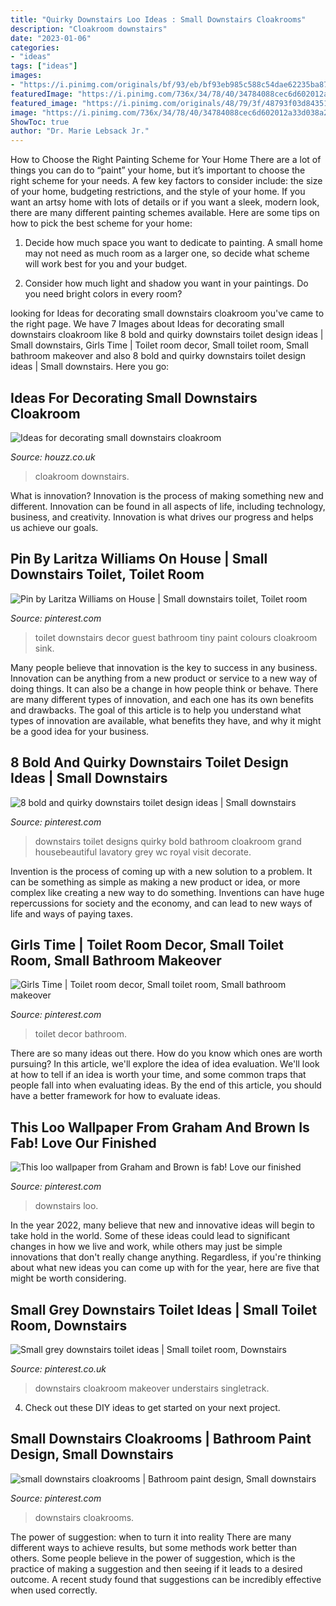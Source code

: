 ```yaml
---
title: "Quirky Downstairs Loo Ideas : Small Downstairs Cloakrooms"
description: "Cloakroom downstairs"
date: "2023-01-06"
categories:
- "ideas"
tags: ["ideas"]
images:
- "https://i.pinimg.com/originals/bf/93/eb/bf93eb985c588c54dae62235ba87f702.jpg"
featuredImage: "https://i.pinimg.com/736x/34/78/40/34784088cec6d602012a33d038a237a3.jpg"
featured_image: "https://i.pinimg.com/originals/48/79/3f/48793f03d84351f4a590bd443610045a.jpg"
image: "https://i.pinimg.com/736x/34/78/40/34784088cec6d602012a33d038a237a3.jpg"
ShowToc: true
author: "Dr. Marie Lebsack Jr."
---
```



How to Choose the Right Painting Scheme for Your Home
There are a lot of things you can do to “paint” your home, but it’s important to choose the right scheme for your needs. A few key factors to consider include: the size of your home, budgeting restrictions, and the style of your home. If you want an artsy home with lots of details or if you want a sleek, modern look, there are many different painting schemes available. Here are some tips on how to pick the best scheme for your home:
1. Decide how much space you want to dedicate to painting. A small home may not need as much room as a larger one, so decide what scheme will work best for you and your budget.

2. Consider how much light and shadow you want in your paintings. Do you need bright colors in every room?

	

		
looking for Ideas for decorating small downstairs cloakroom you've came to the right page. We have 7 Images about Ideas for decorating small downstairs cloakroom like 8 bold and quirky downstairs toilet design ideas | Small downstairs, Girls Time | Toilet room decor, Small toilet room, Small bathroom makeover and also 8 bold and quirky downstairs toilet design ideas | Small downstairs. Here you go:
		
    
## Ideas For Decorating Small Downstairs Cloakroom

<img loading=lazy src="https://st.hzcdn.com/simgs/9a7271c0009673b7_8-7310/home-design.jpg" onerror="this.onerror=null;this.src='https://tse1.mm.bing.net/th?id=OIP.J3OwPMgDhpFK4LBcOYK2EQHaJ7&amp;pid=15.1';" alt="Ideas for decorating small downstairs cloakroom">

_Source: houzz.co.uk_

>cloakroom downstairs. 

	

What is innovation?
Innovation is the process of making something new and different. Innovation can be found in all aspects of life, including technology, business, and creativity. Innovation is what drives our progress and helps us achieve our goals.

    
## Pin By Laritza Williams On House | Small Downstairs Toilet, Toilet Room

<img loading=lazy src="https://i.pinimg.com/originals/48/79/3f/48793f03d84351f4a590bd443610045a.jpg" onerror="this.onerror=null;this.src='https://tse2.mm.bing.net/th?id=OIP.x3z9AETyP0IpNGrUyO0D0gHaJQ&amp;pid=15.1';" alt="Pin by Laritza Williams on House | Small downstairs toilet, Toilet room">

_Source: pinterest.com_

>toilet downstairs decor guest bathroom tiny paint colours cloakroom sink. 

	

Many people believe that innovation is the key to success in any business. Innovation can be anything from a new product or service to a new way of doing things. It can also be a change in how people think or behave. There are many different types of innovation, and each one has its own benefits and drawbacks. The goal of this article is to help you understand what types of innovation are available, what benefits they have, and why it might be a good idea for your business.

    
## 8 Bold And Quirky Downstairs Toilet Design Ideas | Small Downstairs

<img loading=lazy src="https://i.pinimg.com/originals/60/78/ce/6078ce3548402f76312cc877be884931.jpg" onerror="this.onerror=null;this.src='https://tse2.mm.bing.net/th?id=OIP.N6gcb3Ib4xMUFMo_dd8vLQHaLH&amp;pid=15.1';" alt="8 bold and quirky downstairs toilet design ideas | Small downstairs">

_Source: pinterest.com_

>downstairs toilet designs quirky bold bathroom cloakroom grand housebeautiful lavatory grey wc royal visit decorate. 

	

Invention is the process of coming up with a new solution to a problem. It can be something as simple as making a new product or idea, or more complex like creating a new way to do something. Inventions can have huge repercussions for society and the economy, and can lead to new ways of life and ways of paying taxes.

    
## Girls Time | Toilet Room Decor, Small Toilet Room, Small Bathroom Makeover

<img loading=lazy src="https://i.pinimg.com/736x/95/2f/92/952f923ec26e5664bd42acd515a8efa1.jpg" onerror="this.onerror=null;this.src='https://tse2.mm.bing.net/th?id=OIP.0jRQqdynBU_pYMiADMQXuAHaIy&amp;pid=15.1';" alt="Girls Time | Toilet room decor, Small toilet room, Small bathroom makeover">

_Source: pinterest.com_

>toilet decor bathroom. 

	

There are so many ideas out there. How do you know which ones are worth pursuing? In this article, we'll explore the idea of idea evaluation. We'll look at how to tell if an idea is worth your time, and some common traps that people fall into when evaluating ideas. By the end of this article, you should have a better framework for how to evaluate ideas.

    
## This Loo Wallpaper From Graham And Brown Is Fab! Love Our Finished

<img loading=lazy src="https://i.pinimg.com/originals/bf/93/eb/bf93eb985c588c54dae62235ba87f702.jpg" onerror="this.onerror=null;this.src='https://tse2.mm.bing.net/th?id=OIP.VikB153EuQZwQRkUoxOXkgHaJ4&amp;pid=15.1';" alt="This loo wallpaper from Graham and Brown is fab! Love our finished">

_Source: pinterest.com_

>downstairs loo. 

	

In the year 2022, many believe that new and innovative ideas will begin to take hold in the world. Some of these ideas could lead to significant changes in how we live and work, while others may just be simple innovations that don't really change anything. Regardless, if you're thinking about what new ideas you can come up with for the year, here are five that might be worth considering.

    
## Small Grey Downstairs Toilet Ideas | Small Toilet Room, Downstairs

<img loading=lazy src="https://i.pinimg.com/736x/7a/f9/fa/7af9faa4cb4f075aea9064289de3c76e.jpg" onerror="this.onerror=null;this.src='https://tse2.mm.bing.net/th?id=OIP.DbFYspQlx9JMOSqh6y34cgHaJ3&amp;pid=15.1';" alt="Small grey downstairs toilet ideas | Small toilet room, Downstairs">

_Source: pinterest.co.uk_

>downstairs cloakroom makeover understairs singletrack. 

	

4. Check out these DIY ideas to get started on your next project.

    
## Small Downstairs Cloakrooms | Bathroom Paint Design, Small Downstairs

<img loading=lazy src="https://i.pinimg.com/736x/34/78/40/34784088cec6d602012a33d038a237a3.jpg" onerror="this.onerror=null;this.src='https://tse3.mm.bing.net/th?id=OIP.jAaIWucjPxDHSe8g0Oe1kgHaJQ&amp;pid=15.1';" alt="small downstairs cloakrooms | Bathroom paint design, Small downstairs">

_Source: pinterest.com_

>downstairs cloakrooms. 

	

The power of suggestion: when to turn it into reality
There are many different ways to achieve results, but some methods work better than others. Some people believe in the power of suggestion, which is the practice of making a suggestion and then seeing if it leads to a desired outcome. A recent study found that suggestions can be incredibly effective when used correctly.

